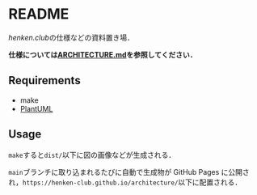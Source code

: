 # README

*henken.club*の仕様などの資料置き場．

**仕様については[ARCHITECTURE.md](https://github.com/henken-club/architecture/blob/main/ARCHITECTURE.md)を参照してください．**

## Requirements

- make
- [PlantUML](https://plantuml.com)

## Usage

`make`すると`dist/`以下に図の画像などが生成される．

`main`ブランチに取り込まれるたびに自動で生成物が GitHub Pages に公開され，`https://henken-club.github.io/architecture/`以下に配置される．

